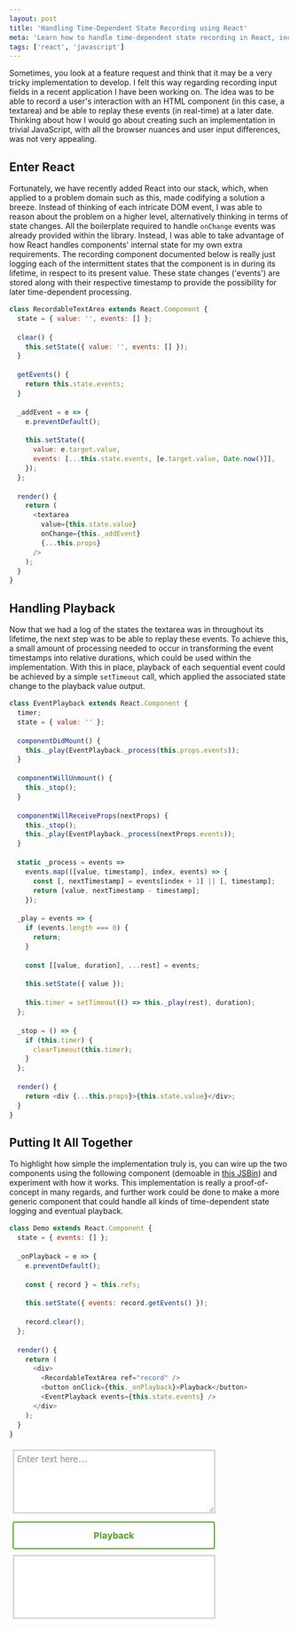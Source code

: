 ```yaml
---
layout: post
title: 'Handling Time-Dependent State Recording using React'
meta: 'Learn how to handle time-dependent state recording in React, including event logging, playback, and state management for seamless user interaction tracking.'
tags: ['react', 'javascript']
---
```


Sometimes, you look at a feature request and think that it may be a very tricky implementation to develop.
I felt this way regarding recording input fields in a recent application I have been working on.
The idea was to be able to record a user's interaction with an HTML component (in this case, a textarea) and be able to replay these events (in real-time) at a later date.
Thinking about how I would go about creating such an implementation in trivial JavaScript, with all the browser nuances and user input differences, was not very appealing.

<!--more-->

## Enter React

Fortunately, we have recently added React into our stack, which, when applied to a problem domain such as this, made codifying a solution a breeze.
Instead of thinking of each intricate DOM event, I was able to reason about the problem on a higher level, alternatively thinking in terms of state changes.
All the boilerplate required to handle `onChange` events was already provided within the library.
Instead, I was able to take advantage of how React handles components' internal state for my own extra requirements.
The recording component documented below is really just logging each of the intermittent states that the component is in during its lifetime, in respect to its present value.
These state changes ('events') are stored along with their respective timestamp to provide the possibility for later time-dependent processing.

```js
class RecordableTextArea extends React.Component {
  state = { value: '', events: [] };

  clear() {
    this.setState({ value: '', events: [] });
  }

  getEvents() {
    return this.state.events;
  }

  _addEvent = e => {
    e.preventDefault();

    this.setState({
      value: e.target.value,
      events: [...this.state.events, [e.target.value, Date.now()]],
    });
  };

  render() {
    return (
      <textarea
        value={this.state.value}
        onChange={this._addEvent}
        {...this.props}
      />
    );
  }
}
```

## Handling Playback

Now that we had a log of the states the textarea was in throughout its lifetime, the next step was to be able to replay these events.
To achieve this, a small amount of processing needed to occur in transforming the event timestamps into relative durations, which could be used within the implementation.
With this in place, playback of each sequential event could be achieved by a simple `setTimeout` call, which applied the associated state change to the playback value output.

```js
class EventPlayback extends React.Component {
  timer;
  state = { value: '' };

  componentDidMount() {
    this._play(EventPlayback._process(this.props.events));
  }

  componentWillUnmount() {
    this._stop();
  }

  componentWillReceiveProps(nextProps) {
    this._stop();
    this._play(EventPlayback._process(nextProps.events));
  }

  static _process = events =>
    events.map(([value, timestamp], index, events) => {
      const [, nextTimestamp] = events[index + 1] || [, timestamp];
      return [value, nextTimestamp - timestamp];
    });

  _play = events => {
    if (events.length === 0) {
      return;
    }

    const [[value, duration], ...rest] = events;

    this.setState({ value });

    this.timer = setTimeout(() => this._play(rest), duration);
  };

  _stop = () => {
    if (this.timer) {
      clearTimeout(this.timer);
    }
  };

  render() {
    return <div {...this.props}>{this.state.value}</div>;
  }
}
```

## Putting It All Together

To highlight how simple the implementation truly is, you can wire up the two components using the following component (demoable in [this JSBin](http://output.jsbin.com/mupucu)) and experiment with how it works.
This implementation is really a proof-of-concept in many regards, and further work could be done to make a more generic component that could handle all kinds of time-dependent state logging and eventual playback.

```js
class Demo extends React.Component {
  state = { events: [] };

  _onPlayback = e => {
    e.preventDefault();

    const { record } = this.refs;

    this.setState({ events: record.getEvents() });

    record.clear();
  };

  render() {
    return (
      <div>
        <RecordableTextArea ref="record" />
        <button onClick={this._onPlayback}>Playback</button>
        <EventPlayback events={this.state.events} />
      </div>
    );
  }
}
```

![State recording demonstration](state-recording.gif)
